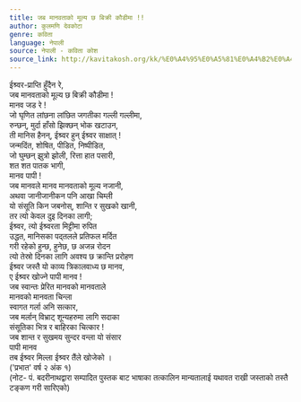```yaml
---
title: जब मानवताको मूल्य छ बिक्री कौडीमा !!
author: कुलमणि देवकोटा
genre: कविता
language: नेपाली
source: नेपाली - कविता कोश
source_link: http://kavitakosh.org/kk/%E0%A4%95%E0%A5%81%E0%A4%B2%E0%A4%AE%E0%A4%A3%E0%A4%BF_%E0%A4%A6%E0%A5%87%E0%A4%B5%E0%A4%95%E0%A5%8B%E0%A4%9F%E0%A4%BE
---
```


ईश्र्वर-प्राप्ति हुँदैन रे,  
जब मानवताको मूल्य छ बिक्री कौडीमा !  
मानव जड रे !  
जो घृणित लांछना लांछित जगतीका गल्ली गल्लीमा,  
रुन्छन्, मुर्दा हाँसो झिक्छन् भोक खटाउन,  
ती मानिस हैनन्, ईश्र्वर हुन् ईश्र्वर साक्षात् !  
जन्मदिंत, शोषित, पीडित, निष्पीडित,  
जो घुम्छन् झुत्रो झोली, रित्ता हात पसारी,  
शत शत पातक भागी,  
मानव पापी !  
जब मानवले मानव मानवताको मूल्य नजानी,  
अथवा जानीजानीकन पनि आखा चिम्ली  
यो संसूति किन जबनोस्, शान्ति र सुखको खानी,  
तर त्यो केवल दुइ दिनका लागी;  
ईश्र्वर, त्यो ईश्र्वरता मिट्टीमा रुपित  
उद्धत, मानिसका पद्तलले प्रतिफल मर्दित  
गरी रहेको हुन्छ, हुनेछ, छ अजन्न रोदन  
त्यो तेस्रो दिनका लागि अवश्य छ क्रान्ति प्ररोहण  
ईश्र्वर जस्तै यो काव्य त्रिकालवाध्य छ मानव,  
ए ईश्र्वर खोज्ने पापी मानव !  
जब स्वान्तः प्रेरित मानवको मानवताले  
मानवको मानवता चिन्ला  
स्वागत गर्ला अनि सत्कार,  
जब मर्लान् विभ्राट् शून्यहरुमा लागि सदाका  
संसूतिका भित्र र बाहिरका चित्कार !  
जब शान्त र सुखमय सुन्दर वन्ला यो संसार  
पापी मानव  
तब ईश्र्वर मिल्ला ईश्र्वर तैंले खोजेको ।  
('प्रभात' वर्ष २ अंक १)  
(नोट- पं. बदरीनाथद्वारा सम्पादित पुस्तक बाट भाषाका तत्कालिन मान्यतालाई यथावत राखी जस्ताको तस्तै टङ्कण गरी सारिएको)
